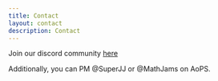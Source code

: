 ```yaml
---
title: Contact
layout: contact
description: Contact
---
```


Join our discord community [here](https://discord.gg/tWzJGsARMS)

Additionally, you can PM @SuperJJ or @MathJams on AoPS.


